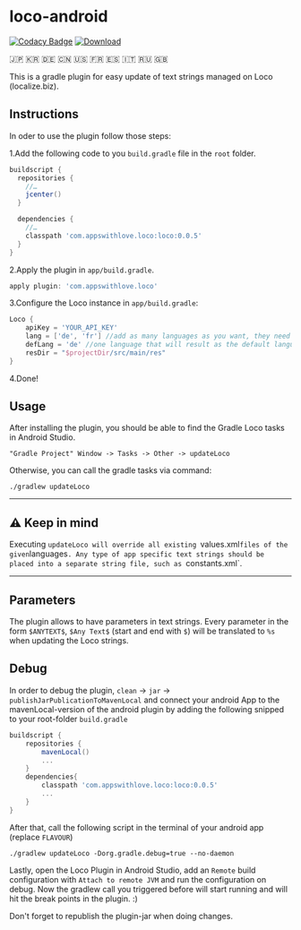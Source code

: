 # loco-android 

[![Codacy Badge](https://api.codacy.com/project/badge/Grade/c09a5a2d2d6444b38b092bdaa94aa964)](https://app.codacy.com/app/yannickpulver/loco-android?utm_source=github.com&utm_medium=referral&utm_content=appswithlove/loco-android&utm_campaign=Badge_Grade_Dashboard)
[![Download](https://api.bintray.com/packages/appswithlove/loco/loco-plugin/images/download.svg)](https://bintray.com/appswithlove/loco/loco-plugin/_latestVersion)

🇯🇵 🇰🇷 🇩🇪 🇨🇳 🇺🇸 🇫🇷 🇪🇸 🇮🇹 🇷🇺 🇬🇧

This is a gradle plugin for easy update of text strings managed on Loco (localize.biz).

## Instructions

In oder to use the plugin follow those steps:
 
1.Add the following code to you `build.gradle` file in the `root` folder.

```groovy
buildscript {
  repositories {
    //…
    jcenter()
  }

  dependencies {
    //…
    classpath 'com.appswithlove.loco:loco:0.0.5'
  }
}
```

2.Apply the plugin in `app/build.gradle`.

```groovy
apply plugin: 'com.appswithlove.loco'
```

3.Configure the Loco instance in `app/build.gradle`:

```groovy
Loco {
    apiKey = 'YOUR_API_KEY'
    lang = ['de', 'fr'] //add as many languages as you want, they need to exist on Localize.biz
    defLang = 'de' //one language that will result as the default language and be put in values/strings.xml
    resDir = "$projectDir/src/main/res"
}

```

4.Done! 

## Usage
After installing the plugin, you should be able to find the Gradle Loco tasks in Android Studio.
```console 
"Gradle Project" Window -> Tasks -> Other -> updateLoco
```
Otherwise, you can call the gradle tasks via command: 
```console
./gradlew updateLoco
```

---

## ⚠️ Keep in mind

Executing `updateLoco will override all existing `values.xml` files of the given `languages`. Any type of app specific text strings should be placed into a separate string file, such as `constants.xml`.

---

## Parameters

The plugin allows to have parameters in text strings. Every parameter in the form `$ANYTEXT$`, `$Any Text$` (start and end with `$`) will be translated to `%s` when updating the Loco strings.

## Debug

In order to debug the plugin, `clean` -> `jar` -> `publishJarPublicationToMavenLocal` and connect your android App to the mavenLocal-version of the android plugin by adding the following snipped to your root-folder `build.gradle`

```groovy
buildscript {
	repositories {
		mavenLocal()
		...
	}
	dependencies{
	    classpath 'com.appswithlove.loco:loco:0.0.5'
	    ...
	} 
}
```

After that, call the following script in the terminal of your android app (replace `FLAVOUR`)

```console
./gradlew updateLoco -Dorg.gradle.debug=true --no-daemon
```

Lastly, open the Loco Plugin in Android Studio, add an `Remote` build configuration with `Attach to remote JVM` and run the configuration on debug. Now the gradlew call you triggered before will start running and will hit the break points in the plugin. :) 

Don't forget to republish the plugin-jar when doing changes.
